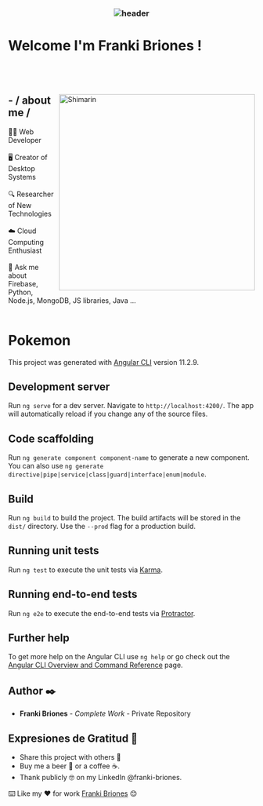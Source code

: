 <h3 align="center">
  
  ![header](https://firebasestorage.googleapis.com/v0/b/franki-briones.appspot.com/o/sofware%20developer%20fb.gif?alt=media&token=59c7e78f-508f-42ce-a94e-709d69210163)
  
 # Welcome I'm Franki Briones !

</h3> 
<br></br>

<div>

<img align="right" width="400" alt="Shimarin" src="https://firebasestorage.googleapis.com/v0/b/franki-briones.appspot.com/o/dev%20metod.gif?alt=media&token=a3c328cf-ad9b-49f5-a45d-bb84b79f4fbe"/>

<h2> - / about me /</h2>
👨‍💻 Web Developer
<br></br>
🖥️ Creator of Desktop Systems
<br></br>
🔍 Researcher of New Technologies
<br></br>
☁️ Cloud Computing Enthusiast
<br></br>
💬 Ask me about Firebase, Python, Node.js, MongoDB, JS libraries, Java ...
<br></br>

# Pokemon

This project was generated with [Angular CLI](https://github.com/angular/angular-cli) version 11.2.9.

## Development server

Run `ng serve` for a dev server. Navigate to `http://localhost:4200/`. The app will automatically reload if you change any of the source files.

## Code scaffolding

Run `ng generate component component-name` to generate a new component. You can also use `ng generate directive|pipe|service|class|guard|interface|enum|module`.

## Build

Run `ng build` to build the project. The build artifacts will be stored in the `dist/` directory. Use the `--prod` flag for a production build.

## Running unit tests

Run `ng test` to execute the unit tests via [Karma](https://karma-runner.github.io).

## Running end-to-end tests

Run `ng e2e` to execute the end-to-end tests via [Protractor](http://www.protractortest.org/).

## Further help

To get more help on the Angular CLI use `ng help` or go check out the [Angular CLI Overview and Command Reference](https://angular.io/cli) page.

## Author ✒️

- **Franki Briones** - _Complete Work_ - Private Repository

## Expresiones de Gratitud 🎁

- Share this project with others 📢
- Buy me a beer 🍺 or a coffee ☕.
- Thank publicly 🤓 on my LinkedIn @franki-briones.

⌨️ Like my ❤️ for work [Franki Briones](https://www.linkedin.com/in/franki-briones/) 😊
